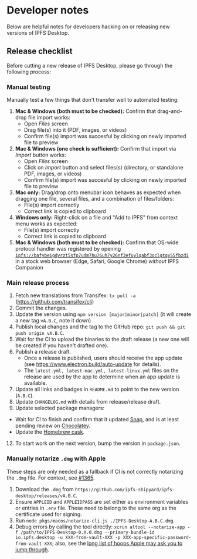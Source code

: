 # Developer notes

Below are helpful notes for developers hacking on or releasing new versions of IPFS Desktop.

## Release checklist

Before cutting a new release of IPFS Desktop, please go through the following process:

### Manual testing

Manually test a few things that don't transfer well to automated testing:


1. **Mac & Windows (both must to be checked):** Confirm that drag-and-drop file import works:
   - Open _Files_ screen
   - Drag file(s) into it (PDF, images, or videos)
   - Confirm file(s) import was succesful by clicking on newly imported file to preview
2. **Mac & Windows (one check is sufficient):** Confirm that import via _Import_ button works:
   - Open _Files_ screen
   - Click on _Import_ button and select files(s) (directory, or standalone PDF, images, or videos)
   - Confirm file(s) import was succesful by clicking on newly imported file to preview
3. **Mac only:** Drag/drop onto menubar icon behaves as expected when dragging one file, several files, and a combination of files/folders:
   - File(s) import correctly
   - Correct link is copied to clipboard
4. **Windows only:** Right-click on a file and "Add to IPFS" from context menu works as expected:
   - File(s) import correctly
   - Correct link is copied to clipboard
5. **Mac & Windows (both must to be checked):** Confirm that OS-wide protocol handler was registered by opening <a href="ipfs://bafybeigdyrzt5sfp7udm7hu76uh7y26nf3efuylqabf3oclgtqy55fbzdi">`ipfs://bafybeigdyrzt5sfp7udm7hu76uh7y26nf3efuylqabf3oclgtqy55fbzdi`</a> in a stock web browser (Edge, Safari, Google Chrome) _without_ IPFS Companion
     
### Main release process
1. Fetch new translations from Transifex: `tx pull -a` (https://github.com/transifex/cli)
2. Commit the changes.
3. Update the version using `npm version [major|minor|patch]` (it will create a new tag `vA.B.C`, note it down)
6. Publish local changes and the tag to the GitHub repo: `git push && git push origin vA.B.C`.
7. Wait for the CI to upload the binaries to the draft release (a new one will be created if you haven't drafted one).
8. Publish a release draft.
   - Once a release is published, users should receive the app update (see https://www.electron.build/auto-update for details).
   - The `latest.yml, latest-mac.yml, latest-linux.yml` files on the release are used by the app to determine when an app update is available.
9. Update all links and badges in `README.md` to point to the new version (`A.B.C`).
10. Update `CHANGELOG.md` with details from release/release draft.
11. Update selected package managers:
   - Wait for CI to finish and confirm that it updated [Snap](https://snapcraft.io/ipfs-desktop), and is at least pending review on [Chocolatey](https://chocolatey.org/packages/ipfs-desktop#versionhistory).
   - Update the [Homebrew cask](https://github.com/Homebrew/homebrew-cask/blob/master/CONTRIBUTING.md#updating-a-cask).
12. To start work on the next version, bump the version in `package.json`.

### Manually notarize `.dmg` with Apple

These steps are only needed as a fallback if CI is not correctly notarizing the `.dmg` file. For context, see [#1365](https://github.com/ipfs-shipyard/ipfs-desktop/issues/1211).

1. Download the `.dmg` from `https://github.com/ipfs-shipyard/ipfs-desktop/releases/vA.B.C`.
2. Ensure `APPLEID` and `APPLEIDPASS` are set either as environment variables or entries in `.env` file. These need to belong to the same org as the certificate used for signing.
3. Run `node pkgs/macos/notarize-cli.js ./IPFS-Desktop-A.B.C.dmg`.
4. Debug errors by calling the tool directly: `xcrun altool --notarize-app -f /path/to/IPFS-Desktop-0.X.0.dmg --primary-bundle-id io.ipfs.desktop -u XXX-from-vault-XXX -p XXX-app-specific-password-from-vault-XXX`; also, see the [long list of hoops Apple may ask you to jump through](https://github.com/ipfs-shipyard/ipfs-desktop/pull/1365#issuecomment-598127684).
